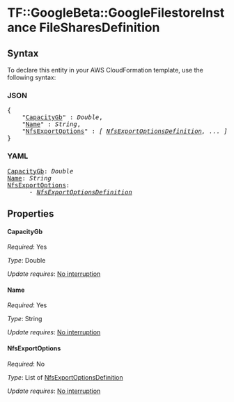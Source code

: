 # TF::GoogleBeta::GoogleFilestoreInstance FileSharesDefinition

## Syntax

To declare this entity in your AWS CloudFormation template, use the following syntax:

### JSON

<pre>
{
    "<a href="#capacitygb" title="CapacityGb">CapacityGb</a>" : <i>Double</i>,
    "<a href="#name" title="Name">Name</a>" : <i>String</i>,
    "<a href="#nfsexportoptions" title="NfsExportOptions">NfsExportOptions</a>" : <i>[ <a href="nfsexportoptionsdefinition.md">NfsExportOptionsDefinition</a>, ... ]</i>
}
</pre>

### YAML

<pre>
<a href="#capacitygb" title="CapacityGb">CapacityGb</a>: <i>Double</i>
<a href="#name" title="Name">Name</a>: <i>String</i>
<a href="#nfsexportoptions" title="NfsExportOptions">NfsExportOptions</a>: <i>
      - <a href="nfsexportoptionsdefinition.md">NfsExportOptionsDefinition</a></i>
</pre>

## Properties

#### CapacityGb

_Required_: Yes

_Type_: Double

_Update requires_: [No interruption](https://docs.aws.amazon.com/AWSCloudFormation/latest/UserGuide/using-cfn-updating-stacks-update-behaviors.html#update-no-interrupt)

#### Name

_Required_: Yes

_Type_: String

_Update requires_: [No interruption](https://docs.aws.amazon.com/AWSCloudFormation/latest/UserGuide/using-cfn-updating-stacks-update-behaviors.html#update-no-interrupt)

#### NfsExportOptions

_Required_: No

_Type_: List of <a href="nfsexportoptionsdefinition.md">NfsExportOptionsDefinition</a>

_Update requires_: [No interruption](https://docs.aws.amazon.com/AWSCloudFormation/latest/UserGuide/using-cfn-updating-stacks-update-behaviors.html#update-no-interrupt)

